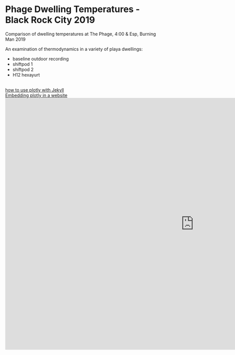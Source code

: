 <h1>Phage Dwelling Temperatures - Black Rock City 2019</h1>

Comparison of dwelling temperatures at The Phage, 4:00 &amp; Esp, Burning Man 2019

An examination of thermodynamics in a variety of playa dwellings:
<ul>
<li>baseline outdoor recording</li>
<li>shiftpod 1</li>
<li>shiftpod 2</li>
<li>H12 hexayurt</li>
</ul>

<br>
<a href="http://ryankuhn.net/blog/How-To-Use-Plotly-With-Jekyll">how to use plotly with Jekyll</a>
<br>
<a href="https://towardsdatascience.com/how-to-create-a-plotly-visualization-and-embed-it-on-websites-517c1a78568b">Embedding plotly in a website</a>
<br>

<iframe width="1200" height="800" style="border:none;" frameborder="0" scrolling="no" src="https://github.com/mpesavento/phage_temperature_2019/blob/master/figures/phage_temperature_F_2019.html?raw=true"></iframe>
